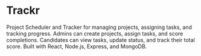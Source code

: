 # Trackr
Project Scheduler and Tracker for managing projects, assigning tasks, and tracking progress. Admins can create projects, assign tasks, and score completions. Candidates can view tasks, update status, and track their total score. Built with React, Node.js, Express, and MongoDB.
